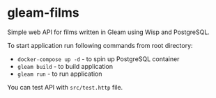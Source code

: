 # gleam-films

Simple web API for films written in Gleam using Wisp and PostgreSQL.

To start application run following commands from root directory:
* `docker-compose up -d` - to spin up PostgreSQL container
* `gleam build` - to build application
* `gleam run` - to run application

You can test API with `src/test.http` file.